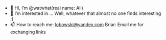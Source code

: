 - 👋 Hi, I’m @watwhat(real name: Ali)
- 👀 I’m interested in ... Well, whatever that almost no one finds interesting ;)
- 📫 How to reach me: lobowski@yandex.com
Briar: Email me for exchanging links
<!---
watwhat/watwhat is a ✨ special ✨ repository because its `README.md` (this file) appears on your GitHub profile.
You can click the Preview link to take a look at your changes.
--->
